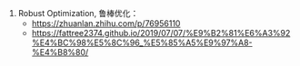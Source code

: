 1. Robust Optimization, 鲁棒优化：
    - https://zhuanlan.zhihu.com/p/76956110
    - https://fattree2374.github.io/2019/07/07/%E9%B2%81%E6%A3%92%E4%BC%98%E5%8C%96_%E5%85%A5%E9%97%A8-%E4%B8%80/ 
